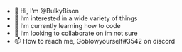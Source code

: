 - 👋 Hi, I’m @BulkyBison
- 👀 I’m interested in a wide variety of things
- 🌱 I’m currently learning how to code
- 💞️ I’m looking to collaborate on im not sure
- 📫 How to reach me, Goblowyourself#3542 on discord

<!---
BulkyBison/BulkyBison is a ✨ special ✨ repository because its `README.md` (this file) appears on your GitHub profile.
You can click the Preview link to take a look at your changes.
--->
